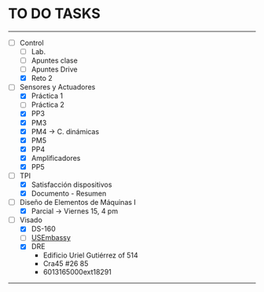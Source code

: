 # TO DO TASKS 


---

- [ ] Control
	- [ ] Lab.
	- [ ] Apuntes clase
	- [ ] Apuntes Drive
	- [x] Reto 2
- [ ] Sensores y Actuadores
	- [x] Práctica 1
	- [ ] Práctica 2
	- [x] PP3
	- [x] PM3
	- [x] PM4 -> C. dinámicas
	- [x] PM5
	- [x] PP4
	- [x] Amplificadores
	- [x] PP5
- [ ] TPI
	- [x] Satisfacción dispositivos
	- [x] Documento - Resumen
- [ ] Diseño de Elementos de Máquinas I
	- [x] Parcial -> Viernes $15$, $4$ pm

 - [ ] Visado
	 - [x] DS-160
	 - [ ] [USEmbassy](https://www.usembassy.gov/)
	 - [x] DRE
		 - Edificio Uriel Gutiérrez of 514
		 - Cra45 #26 85
		 - 6013165000ext18291

---











